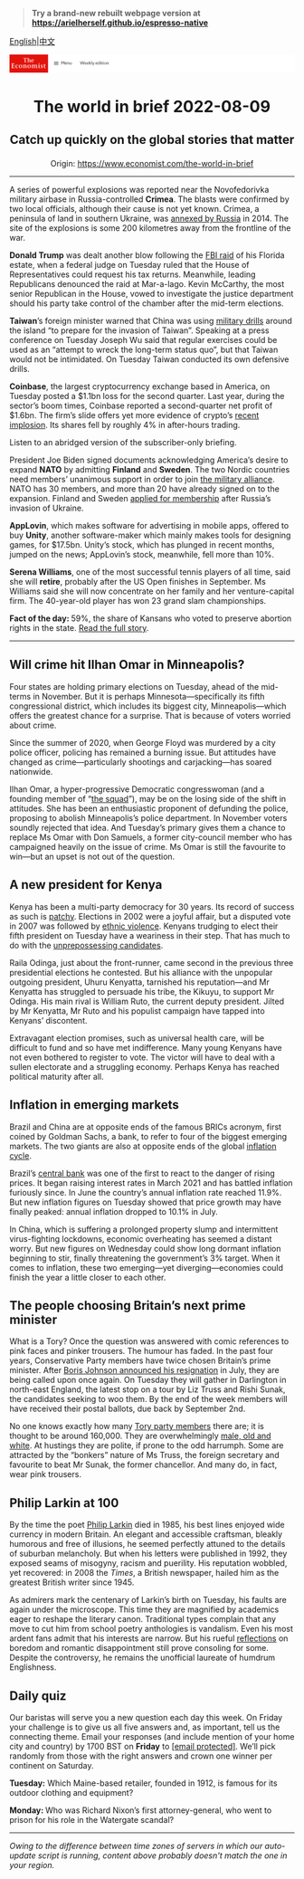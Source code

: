 > **Try a brand-new rebuilt webpage version at https://arielherself.github.io/espresso-native**

[English](https://github.com/arielherself/espresso/blob/main/README.md)|[中文](https://github-com.translate.goog/arielherself/espresso/blob/main/README.md?_x_tr_sl=en&_x_tr_tl=zh-CN&_x_tr_hl=zh-CN&_x_tr_pto=wapp)



![The Economist](menubar.png)

# <p align="center">The world in brief 2022-08-09</p>

## <p align="center">Catch up quickly on the global stories that matter</p>

<p align="center">Origin: <a href="https://www.economist.com/the-world-in-brief">https://www.economist.com/the-world-in-brief</a><hr>

A series of powerful explosions was reported near the Novofedorivka military airbase in Russia-controlled <strong>Crimea</strong>. The blasts were confirmed by two local officials, although their cause is not yet known. Crimea, a peninsula of land in southern Ukraine, was [annexed by Russia](https://www.economist.com/europe/2019/06/08/crimea-is-still-in-limbo-five-years-after-russia-seized-it) in 2014. The site of the explosions is some 200 kilometres away from the frontline of the war.

<strong>Donald Trump</strong> was dealt another blow following the [FBI raid](https://www.economist.com/united-states/2022/08/09/an-fbi-raid-on-donald-trumps-home-ignites-a-political-firestorm) of his Florida estate, when a federal judge on Tuesday ruled that the House of Representatives could request his tax returns. Meanwhile, leading Republicans denounced the raid at Mar-a-lago. Kevin McCarthy, the most senior Republican in the House, vowed to investigate the justice department should his party take control of the chamber after the mid-term elections.

<strong>Taiwan</strong>’s foreign minister warned that China was using [military drills](https://www.economist.com/china/2022/08/04/china-sends-missiles-flying-over-taiwan) around the island “to prepare for the invasion of Taiwan”. Speaking at a press conference on Tuesday Joseph Wu said that regular exercises could be used as an “attempt to wreck the long-term status quo”, but that Taiwan would not be intimidated. On Tuesday Taiwan conducted its own defensive drills.

<strong>Coinbase</strong>, the largest cryptocurrency exchange based in America, on Tuesday posted a $1.1bn loss for the second quarter. Last year, during the sector’s boom times, Coinbase reported a second-quarter net profit of $1.6bn. The firm’s slide offers yet more evidence of crypto’s [recent implosion](https://www.economist.com/finance-and-economics/2022/06/23/three-mechanisms-for-crypto-contagion). Its shares fell by roughly 4% in after-hours trading.

Listen to an abridged version of the subscriber-only briefing.

President Joe Biden signed documents acknowledging America’s desire to expand <strong>NATO</strong> by admitting <strong>Finland</strong> and <strong>Sweden</strong>. The two Nordic countries need members’ unanimous support in order to join [the military alliance](https://www.economist.com/europe/2022/06/26/nato-holds-its-most-important-summit-for-decades). NATO has 30 members, and more than 20 have already signed on to the expansion. Finland and Sweden [applied for membership](https://www.economist.com/leaders/2022/05/19/why-nato-should-swiftly-admit-sweden-and-finland) after Russia’s invasion of Ukraine.

<strong>AppLovin</strong>, which makes software for advertising in mobile apps, offered to buy <strong>Unity</strong>, another software-maker which mainly makes tools for designing games, for $17.5bn. Unity’s stock, which has plunged in recent months, jumped on the news; AppLovin’s stock, meanwhile, fell more than 10%.

<strong>Serena Williams</strong>, one of the most successful tennis players of all time, said she will <strong>retire</strong>, probably after the US Open finishes in September. Ms Williams said she will now concentrate on her family and her venture-capital firm. The 40-year-old player has won 23 grand slam championships.

<strong>Fact of the day: </strong>59%, the share of Kansans who voted to preserve abortion rights in the state. [Read the full story](https://www.economist.com/graphic-detail/2022/08/05/kansass-vote-on-abortion-shows-many-republicans-are-pro-choice).

----------

## Will crime hit Ilhan Omar in Minneapolis?

Four states are holding primary elections on Tuesday, ahead of the mid-terms in November. But it is perhaps Minnesota—specifically its fifth congressional district, which includes its biggest city, Minneapolis—which offers the greatest chance for a surprise. That is because of voters worried about crime.

Since the summer of 2020, when George Floyd was murdered by a city police officer, policing has remained a burning issue. But attitudes have changed as crime—particularly shootings and carjacking—has soared nationwide.

Ilhan Omar, a hyper-progressive Democratic congresswoman (and a founding member of “[the squad](https://www.economist.com/united-states/2020/05/21/donald-trumps-favourite-freshmen-face-primaries)”), may be on the losing side of the shift in attitudes. She has been an enthusiastic proponent of defunding the police, proposing to abolish Minneapolis’s police department. In November voters soundly rejected that idea. And Tuesday’s primary gives them a chance to replace Ms Omar with Don Samuels, a former city-council member who has campaigned heavily on the issue of crime. Ms Omar is still the favourite to win—but an upset is not out of the question.

## A new president for Kenya

Kenya has been a multi-party democracy for 30 years. Its record of success as such is [patchy](https://www.economist.com/leaders/2022/08/07/why-kenyas-election-matters). Elections in 2002 were a joyful affair, but a disputed vote in 2007 was followed by [ethnic violence](https://www.economist.com/middle-east-and-africa/2007/12/30/kenyas-unsound-election). Kenyans trudging to elect their fifth president on Tuesday have a weariness in their step. That has much to do with the [unprepossessing candidates](https://www.economist.com/middle-east-and-africa/2022/08/07/kenyas-presidential-election-looks-too-close-to-call).

Raila Odinga, just about the front-runner, came second in the previous three presidential elections he contested. But his alliance with the unpopular outgoing president, Uhuru Kenyatta, tarnished his reputation—and Mr Kenyatta has struggled to persuade his tribe, the Kikuyu, to support Mr Odinga. His main rival is William Ruto, the current deputy president. Jilted by Mr Kenyatta, Mr Ruto and his populist campaign have tapped into Kenyans’ discontent.

Extravagant election promises, such as universal health care, will be difficult to fund and so have met indifference. Many young Kenyans have not even bothered to register to vote. The victor will have to deal with a sullen electorate and a struggling economy. Perhaps Kenya has reached political maturity after all.

## Inflation in emerging markets

Brazil and China are at opposite ends of the famous BRICs acronym, first coined by Goldman Sachs, a bank, to refer to four of the biggest emerging markets. The two giants are also at opposite ends of the global [inflation cycle](https://www.economist.com/finance-and-economics/2022/08/03/does-high-inflation-matter).

Brazil’s [central bank](https://www.economist.com/finance-and-economics/2022/07/07/are-central-banks-in-emerging-markets-now-less-of-a-slave-to-the-fed) was one of the first to react to the danger of rising prices. It began raising interest rates in March 2021 and has battled inflation furiously since. In June the country’s annual inflation rate reached 11.9%. But new inflation figures on Tuesday showed that price growth may have finally peaked: annual inflation dropped to 10.1% in July.

In China, which is suffering a prolonged property slump and intermittent virus-fighting lockdowns, economic overheating has seemed a distant worry. But new figures on Wednesday could show long dormant inflation beginning to stir, finally threatening the government’s 3% target. When it comes to inflation, these two emerging—yet diverging—economies could finish the year a little closer to each other.

## The people choosing Britain’s next prime minister

What is a Tory? Once the question was answered with comic references to pink faces and pinker trousers. The humour has faded. In the past four years, Conservative Party members have twice chosen Britain’s prime minister. After [Boris Johnson announced his resignation](https://www.economist.com/films/2022/07/07/britain-after-boris) in July, they are being called upon once again. On Tuesday they will gather in Darlington in north-east England, the latest stop on a tour by Liz Truss and Rishi Sunak, the candidates seeking to woo them. By the end of the week members will have received their postal ballots, due back by September 2nd.

No one knows exactly how many [Tory party members](https://www.economist.com/britain/2022/08/05/the-people-about-to-choose-britains-next-prime-minister) there are; it is thought to be around 160,000. They are overwhelmingly [male, old and white](https://www.economist.com/graphic-detail/2022/07/26/britains-tories-are-overwhelmingly-male-pale-and-stale). At hustings they are polite, if prone to the odd harrumph. Some are attracted by the “bonkers” nature of Ms Truss, the foreign secretary and favourite to beat Mr Sunak, the former chancellor. And many do, in fact, wear pink trousers.

## Philip Larkin at 100

By the time the poet [Philip Larkin](https://www.economist.com/culture/2022/07/28/philip-larkins-verse-is-tender-his-prejudices-are-controversial) died in 1985, his best lines enjoyed wide currency in modern Britain. An elegant and accessible craftsman, bleakly humorous and free of illusions, he seemed perfectly attuned to the details of suburban melancholy. But when his letters were published in 1992, they exposed seams of misogyny, racism and puerility. His reputation wobbled, yet recovered: in 2008 the <em>Times</em>, a British newspaper, hailed him as the greatest British writer since 1945.

As admirers mark the centenary of Larkin’s birth on Tuesday, his faults are again under the microscope. This time they are magnified by academics eager to reshape the literary canon. Traditional types complain that any move to cut him from school poetry anthologies is vandalism. Even his most ardent fans admit that his interests are narrow. But his rueful [reflections](https://www.economist.com/books-and-arts/2012/01/21/library-book) on boredom and romantic disappointment still prove consoling for some. Despite the controversy, he remains the unofficial laureate of humdrum Englishness.

## Daily quiz

Our baristas will serve you a new question each day this week. On Friday your challenge is to give us all five answers and, as important, tell us the connecting theme. Email your responses (and include mention of your home city and country) by 1700 BST on <strong>Friday</strong> to [<span class="__cf_email__" data-cfemail="1b4a6e72615e686b697e6868745b7e787475747672686f35787476">[email&#160;protected]</span>](https://mail.google.com/mail/?view=cm&amp;fs=1&amp;tf=1&amp;to=QuizEspresso@economist.com). We’ll pick randomly from those with the right answers and crown one winner per continent on Saturday.

<strong>Tuesday:</strong> Which Maine-based retailer, founded in 1912, is famous for its outdoor clothing and equipment?

<strong>Monday: </strong>Who was Richard Nixon’s first attorney-general, who went to prison for his role in the Watergate scandal?

----------

*Owing to the difference between time zones of servers in which our auto-update script is running, content above probably doesn't match the one in your region.*
